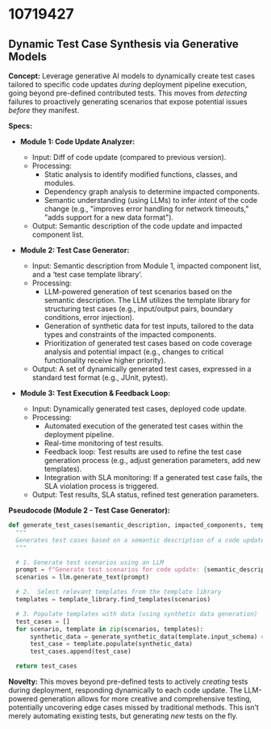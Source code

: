 # 10719427

## Dynamic Test Case Synthesis via Generative Models

**Concept:** Leverage generative AI models to dynamically create test cases tailored to specific code updates *during* deployment pipeline execution, going beyond pre-defined contributed tests. This moves from *detecting* failures to proactively generating scenarios that expose potential issues *before* they manifest.

**Specs:**

*   **Module 1: Code Update Analyzer:**
    *   Input: Diff of code update (compared to previous version).
    *   Processing:
        *   Static analysis to identify modified functions, classes, and modules.
        *   Dependency graph analysis to determine impacted components.
        *   Semantic understanding (using LLMs) to infer *intent* of the code change (e.g., "improves error handling for network timeouts," "adds support for a new data format").
    *   Output: Semantic description of the code update and impacted component list.

*   **Module 2: Test Case Generator:**
    *   Input: Semantic description from Module 1, impacted component list, and a ‘test case template library’.
    *   Processing:
        *   LLM-powered generation of test scenarios based on the semantic description. The LLM utilizes the template library for structuring test cases (e.g., input/output pairs, boundary conditions, error injection).
        *   Generation of synthetic data for test inputs, tailored to the data types and constraints of the impacted components.
        *   Prioritization of generated test cases based on code coverage analysis and potential impact (e.g., changes to critical functionality receive higher priority).
    *   Output: A set of dynamically generated test cases, expressed in a standard test format (e.g., JUnit, pytest).

*   **Module 3: Test Execution & Feedback Loop:**
    *   Input: Dynamically generated test cases, deployed code update.
    *   Processing:
        *   Automated execution of the generated test cases within the deployment pipeline.
        *   Real-time monitoring of test results.
        *   Feedback loop: Test results are used to refine the test case generation process (e.g., adjust generation parameters, add new templates).
        *   Integration with SLA monitoring: If a generated test case fails, the SLA violation process is triggered.
    *   Output: Test results, SLA status, refined test generation parameters.

**Pseudocode (Module 2 - Test Case Generator):**

```python
def generate_test_cases(semantic_description, impacted_components, template_library):
  """
  Generates test cases based on a semantic description of a code update.
  """

  # 1. Generate test scenarios using an LLM
  prompt = f"Generate test scenarios for code update: {semantic_description}.  Focus on testing {impacted_components}."
  scenarios = llm.generate_text(prompt)

  # 2.  Select relevant templates from the template library
  templates = template_library.find_templates(scenarios)

  # 3. Populate templates with data (using synthetic data generation)
  test_cases = []
  for scenario, template in zip(scenarios, templates):
      synthetic_data = generate_synthetic_data(template.input_schema) # using a schema for data types
      test_case = template.populate(synthetic_data)
      test_cases.append(test_case)

  return test_cases
```

**Novelty:** This moves beyond pre-defined tests to actively *creating* tests during deployment, responding dynamically to each code update. The LLM-powered generation allows for more creative and comprehensive testing, potentially uncovering edge cases missed by traditional methods. This isn’t merely automating existing tests, but generating *new* tests on the fly.